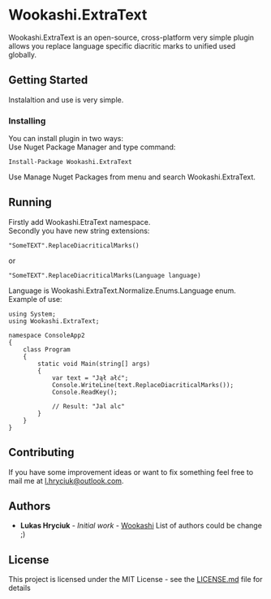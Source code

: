 # Wookashi.ExtraText
Wookashi.ExtraText is an open-source, cross-platform very simple plugin allows you replace language specific diacritic marks to unified used globally.

## Getting Started
Instalaltion and use is very simple.

### Installing
You can install plugin in two ways:<br/>
Use Nuget Package Manager and type command:
```
Install-Package Wookashi.ExtraText
```
Use Manage Nuget Packages from menu and search Wookashi.ExtraText.

## Running
Firstly add Wookashi.EtraText namespace.<br/>
Secondly you have new string extensions:
```
"SomeTEXT".ReplaceDiacriticalMarks()
```
or
```
"SomeTEXT".ReplaceDiacriticalMarks(Language language)
```
Language is Wookashi.ExtraText.Normalize.Enums.Language enum.<br/>
Example of use:
```
using System;
using Wookashi.ExtraText;

namespace ConsoleApp2
{
    class Program
    {
        static void Main(string[] args)
        {
            var text = "Jął ałć";
            Console.WriteLine(text.ReplaceDiacriticalMarks());
            Console.ReadKey();

            // Result: "Jal alc"
        }
    }
}
```

## Contributing
If you have some improvement ideas or want to fix something feel free to mail me at l.hryciuk@outlook.com.

## Authors
* **Lukas Hryciuk** - *Initial work* - [Wookashi](https://github.com/LukaszHr)
List of authors could be change ;)

## License
This project is licensed under the MIT License - see the [LICENSE.md](LICENSE.md) file for details

